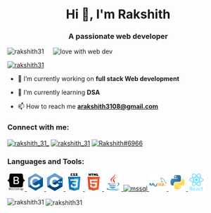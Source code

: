 

<!--
**rakshith31/rakshith31** is a ✨ _special_ ✨ repository because its `README.md` (this file) appears on your GitHub profile.

Here are some ideas to get you started:

- 🔭 I’m currently working on ...
- 🌱 I’m currently learning ...
- 👯 I’m looking to collaborate on ...
- 🤔 I’m looking for help with ...
- 💬 Ask me about ...
- 📫 How to reach me: ...
- 😄 Pronouns: ...
- ⚡ Fun fact: ...
-->

<h1 align="center">Hi 👋, I'm Rakshith</h1>
<h3 align="center">A passionate web developer</h3>
<img align="right" alt="love with web dev" width="400" src="https://www.google.com/url?sa=i&url=https%3A%2F%2Fwww.freecodecamp.org%2Fnews%2Flearn-full-stack-development-html-css-javascript-node-js-mongodb%2F&psig=AOvVaw1aXv9tWmY8cHBFYM7ORAWB&ust=1674760267400000&source=images&cd=vfe&ved=0CAwQjRxqFwoTCNj4rKi24_wCFQAAAAAdAAAAABAQ">

<p align="left"> <img src="https://komarev.com/ghpvc/?username=rakshith31&label=Profile%20views&color=0e75b6&style=flat" alt="rakshith31" /> </p>

<p align="left"> <a href="https://github.com/ryo-ma/github-profile-trophy"><img src="https://github-profile-trophy.vercel.app/?username=rakshith31" alt="rakshith31" /></a> </p>

- 🔭 I’m currently working on **full stack Web development**

- 🌱 I’m currently learning **DSA**

- 📫 How to reach me **arakshith3108@gmail.com**

<h3 align="left">Connect with me:</h3>
<p align="left">
<a href="https://instagram.com/rakshith_31_" target="blank"><img align="center" src="https://raw.githubusercontent.com/rahuldkjain/github-profile-readme-generator/master/src/images/icons/Social/instagram.svg" alt="rakshith_31_" height="30" width="40" /></a>
<a href="https://www.codechef.com/users/rakshith_31" target="blank"><img align="center" src="https://cdn.jsdelivr.net/npm/simple-icons@3.1.0/icons/codechef.svg" alt="rakshith_31" height="30" width="40" /></a>
<a href="https://discord.gg/Rakshith#6966" target="blank"><img align="center" src="https://raw.githubusercontent.com/rahuldkjain/github-profile-readme-generator/master/src/images/icons/Social/discord.svg" alt="Rakshith#6966" height="30" width="40" /></a>
</p>

<h3 align="left">Languages and Tools:</h3>
<p align="left"> <a href="https://getbootstrap.com" target="_blank" rel="noreferrer"> <img src="https://raw.githubusercontent.com/devicons/devicon/master/icons/bootstrap/bootstrap-plain-wordmark.svg" alt="bootstrap" width="40" height="40"/> </a> <a href="https://www.cprogramming.com/" target="_blank" rel="noreferrer"> <img src="https://raw.githubusercontent.com/devicons/devicon/master/icons/c/c-original.svg" alt="c" width="40" height="40"/> </a> <a href="https://www.w3schools.com/cpp/" target="_blank" rel="noreferrer"> <img src="https://raw.githubusercontent.com/devicons/devicon/master/icons/cplusplus/cplusplus-original.svg" alt="cplusplus" width="40" height="40"/> </a> <a href="https://www.w3schools.com/css/" target="_blank" rel="noreferrer"> <img src="https://raw.githubusercontent.com/devicons/devicon/master/icons/css3/css3-original-wordmark.svg" alt="css3" width="40" height="40"/> </a> <a href="https://www.w3.org/html/" target="_blank" rel="noreferrer"> <img src="https://raw.githubusercontent.com/devicons/devicon/master/icons/html5/html5-original-wordmark.svg" alt="html5" width="40" height="40"/> </a> <a href="https://www.java.com" target="_blank" rel="noreferrer"> <img src="https://raw.githubusercontent.com/devicons/devicon/master/icons/java/java-original.svg" alt="java" width="40" height="40"/> </a> <a href="https://www.microsoft.com/en-us/sql-server" target="_blank" rel="noreferrer"> <img src="https://www.svgrepo.com/show/303229/microsoft-sql-server-logo.svg" alt="mssql" width="40" height="40"/> </a> <a href="https://www.mysql.com/" target="_blank" rel="noreferrer"> <img src="https://raw.githubusercontent.com/devicons/devicon/master/icons/mysql/mysql-original-wordmark.svg" alt="mysql" width="40" height="40"/> </a> <a href="https://www.python.org" target="_blank" rel="noreferrer"> <img src="https://raw.githubusercontent.com/devicons/devicon/master/icons/python/python-original.svg" alt="python" width="40" height="40"/> </a> <a href="https://reactjs.org/" target="_blank" rel="noreferrer"> <img src="https://raw.githubusercontent.com/devicons/devicon/master/icons/react/react-original-wordmark.svg" alt="react" width="40" height="40"/> </a> </p>

<p><img align="left" src="https://github-readme-stats.vercel.app/api/top-langs?username=rakshith31&show_icons=true&locale=en&layout=compact" alt="rakshith31" /></p>

<p>&nbsp;<img align="center" src="https://github-readme-stats.vercel.app/api?username=rakshith31&show_icons=true&locale=en" alt="rakshith31" /></p>


